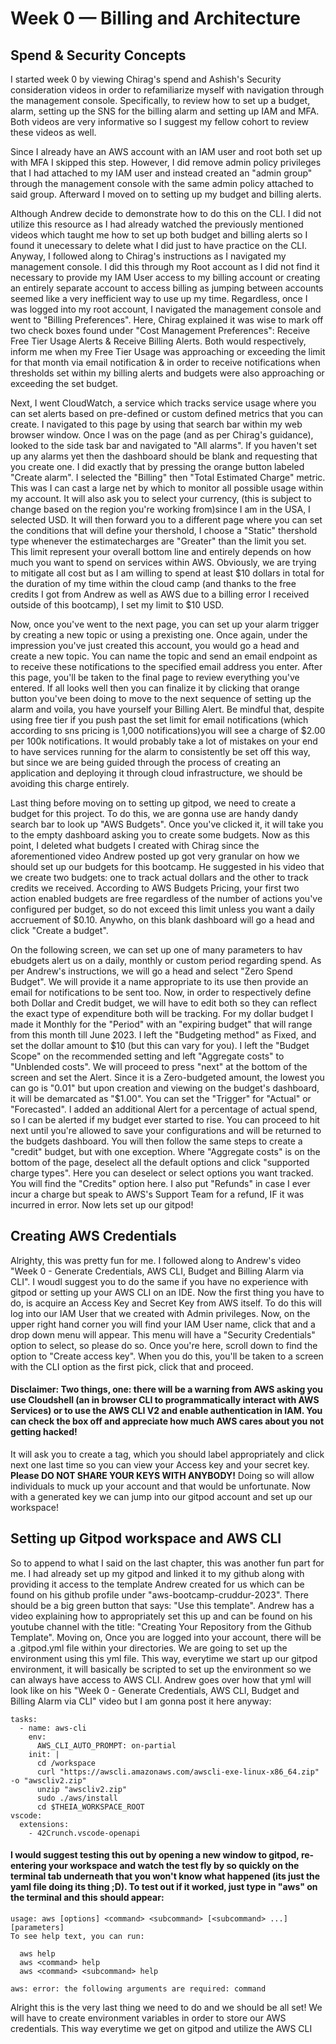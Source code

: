 # Week 0 — Billing and Architecture
## Spend & Security Concepts
I started week 0 by viewing Chirag's spend and Ashish's Security consideration videos in order to refamiliarize myself with navigation through the management console. Specifically, to review how to set up a budget, alarm, setting up the SNS for the billing alarm and setting up IAM and MFA. Both videos are very informative so I suggest my fellow cohort to review these videos as well.  

Since I already have an AWS account with an IAM user and root both set up with MFA I skipped this step. However, I did remove admin policy privileges that I had attached to my IAM user and instead created an "admin group" through the management console with the same admin policy attached to said group. Afterward I moved on to setting up my budget and billing alerts. 

Although Andrew decide to demonstrate how to do this on the CLI. I did not utilize this resource as I had already watched the previously mentioned videos which taught me how to set up both budget and billing alerts so I found it unecessary to delete what I did just to have practice on the CLI. Anyway, I followed along to Chirag's instructions as I navigated my management console. I did this through my Root account as I did not find it necessary to provide my IAM User access to my billing account or creating an entirely separate account to access billing as jumping between accounts seemed like a very inefficient way to use up my time. Regardless, once I was logged into my root account, I navigated the management console and went to "Billing Preferences". Here, Chirag explained it was wise to mark off two check boxes found under "Cost Management Preferences": Receive Free Tier Usage Alerts & Receive Billing Alerts. Both would respectively, inform me when my Free Tier Usage was approaching or exceeding the limit for that month via email notification & in order to receive notifications when thresholds set within my billing alerts and budgets were also approaching or exceeding the set budget. 

Next, I went CloudWatch, a service which tracks service usage where you can set alerts based on pre-defined or custom defined metrics that you can create. I navigated to this page by using that search bar within my web browser window. Once I was on the page (and as per Chirag's guidance), looked to the side task bar and navigated to "All alarms". If you haven't set up any alarms yet then the dashboard should be blank and requesting that you create one. I did exactly that by pressing the orange button labeled "Create alarm". I selected the "Billing" then "Total Estimated Charge" metric. This was I can cast a large net by which to monitor all possible usage within my account. It will also ask you to select your currency, (this is subject to change based on the region you're working from)since I am in the USA, I selected USD. It will then forward you to a different page where you can set the conditions that will define your thershold, I choose a "Static" thershold type whenever the estimatecharges are "Greater" than the limit you set. This limit represent your overall bottom line and entirely depends on how much you want to spend on services within AWS. Obviously, we are trying to mitigate all cost but as I am willing to spend at least $10 dollars in total for the duration of my time within the cloud camp (and thanks to the free credits I got from Andrew as well as AWS due to a billing error I received outside of this bootcamp), I set my limit to $10 USD. 

Now, once you've went to the next page, you can set up your alarm trigger by creating a new topic or using a prexisting one. Once again, under the impression you've just created this account, you would go a head and create a new topic. You can name the topic and send an email endpoint as to receive these notifications to the specified email address you enter. After this page, you'll be taken to the final page to review everything you've entered. If all looks well then you can finalize it by clicking that orange button you've been doing to move to the next sequence of setting up the alarm and voila, you have yourself your Billing Alert. Be mindful that, despite using free tier if you push past the set limit for email notifications (which according to sns pricing is 1,000 notifications)you will see a charge of $2.00 per 100k notifications. It would probably take a lot of mistakes on your end to have services running for the alarm to consistently be set off this way, but since we are being guided through the process of creating an application and deploying it through cloud infrastructure, we should be avoiding this charge entirely. 

Last thing before moving on to setting up gitpod, we need to create a budget for this project. To do this, we are gonna use are handy dandy search bar to look up "AWS Budgets". Once you've clicked it, it will take you to the empty dashboard asking you to create some budgets. Now as this point, I deleted what budgets I created with Chirag since the aforementioned video Andrew posted up got very granular on how we should set up our budgets for this bootcamp. He suggested in his video that we create two budgets: one to track actual dollars and the other to track credits we received. According to AWS Budgets Pricing, your first two action enabled budgets are free regardless of the number of actions you've configured per budget, so do not exceed this limit unless you want a daily accruement of $0.10. Anywho, on this blank dashboard will go a head and click "Create a budget". 

On the following screen, we can set up one of many parameters to hav ebudgets alert us on a daily, monthly or custom period regarding spend. As per Andrew's instructions, we will go a head and select "Zero Spend Budget". We will provide it a name appropriate to its use then provide an email for notifications to be sent too. Now, in order to respectively define both Dollar and Credit budget, we will have to edit both so they can reflect the exact type of expenditure both will be tracking. For my dollar budget I made it Monthly for the "Period" with an "expiring budget" that will range from this month till June 2023. I left the "Budgeting method" as Fixed, and set the dollar amount to $10 (but this can vary for you). I left the "Budget Scope" on the recommended setting and left "Aggregate costs" to "Unblended costs". We will proceed to press "next" at the bottom of the screen and set the Alert. Since it is a Zero-budgeted amount, the lowest you can go is "0.01" but upon creation and viewing on the budget's dashboard, it will be demarcated as "$1.00". You can set the "Trigger" for "Actual" or "Forecasted". I added an additional Alert for a percentage of actual spend, so I can be alerted if my budget ever started to rise. You can proceed to hit next until you're allowed to save your configurations and will be returned to the budgets dashboard. You will then follow the same steps to create a "credit" budget, but with one exception. Where "Aggregate costs" is on the bottom of the page, deselect all the default options and click "supported charge types". Here you can deselect or select options you want tracked. You will find the "Credits" option here. I also put "Refunds" in case I ever incur a charge but speak to AWS's Support Team for a refund, IF it was incurred in error. Now lets set up our gitpod!

## Creating AWS Credentials
Alrighty, this was pretty fun for me. I followed along to Andrew's video "Week 0 - Generate Credentials, AWS CLI, Budget and Billing Alarm via CLI". I woudl suggest you to do the same if you have no experience with gitpod or setting up your AWS CLI on an IDE. Now the first thing you have to do, is acquire an Access Key and Secret Key from AWS itself. To do this will log into our IAM User that we created with Admin privileges. Now, on the upper right hand corner you will find your IAM User name, click that and a drop down menu will appear. This menu will have a "Security Credentials" option to select, so please do so. Once you're here, scroll down to find the option to "Create access key". When you do this, you'll be taken to a screen with the CLI option as the first pick, click that and proceed. 

#### **Disclaimer: Two things, one: there will be a warning from AWS asking you use Cloudshell (an in browser CLI to programmatically interact with AWS Services) or to use the AWS CLI V2 and enable authentication in IAM. You can check the box off and appreciate how much AWS cares about you not getting hacked!** 

It will ask you to create a tag, which you should label appropriately and click next one last time so you can view your Access key and your secret key. **Please DO NOT SHARE YOUR KEYS WITH ANYBODY!** Doing so will allow individuals to muck up your account and that would be unfortunate. Now with a generated key we can jump into our gitpod account and set up our workspace!

## Setting up Gitpod workspace and AWS CLI

So to append to what I said on the last chapter, this was another fun part for me. I had already set up my gitpod and linked it to my github along with providing it access to the template Andrew created for us which can be found on his github profile under "aws-bootcamp-cruddur-2023". There should be a big green button that says: "Use this template". Andrew has a video explaining how to appropriately set this up and can be found on his youtube channel with the title: "Creating Your Repository from the Github Template". Moving on, Once you are logged into your account, there will be a .gitpod.yml file within your directories. We are going to set up the environment using this yml file. This way, everytime we start up our gitpod environment, it will basically be scripted to set up the environment so we can always have access to AWS CLI. Andrew goes over how that yml will look like on his "Week 0 - Generate Credentials, AWS CLI, Budget and Billing Alarm via CLI" video but I am gonna post it here anyway: 

```
tasks:
  - name: aws-cli 
    env:
      AWS_CLI_AUTO_PROMPT: on-partial
    init: | 
      cd /workspace
      curl "https://awscli.amazonaws.com/awscli-exe-linux-x86_64.zip" -o "awscliv2.zip"
      unzip "awscliv2.zip"
      sudo ./aws/install
      cd $THEIA_WORKSPACE_ROOT
vscode:
  extensions:
    - 42Crunch.vscode-openapi
```

#### I would suggest testing this out by opening a new window to gitpod, re-entering your workspace and watch the test fly by so quickly on the terminal tab underneath that you won't know what happened (its just the yaml file doing its thing ;D). To test out if it worked, just type in "aws" on the terminal and this should appear:

```
usage: aws [options] <command> <subcommand> [<subcommand> ...] [parameters]
To see help text, you can run:

  aws help
  aws <command> help
  aws <command> <subcommand> help

aws: error: the following arguments are required: command
```

Alright this is the very last thing we need to do and we should be all set! We will have to create environment variables in order to store our AWS credentials. This way everytime we get on gitpod and utilize the AWS CLI